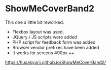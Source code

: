 # ShowMeCoverBand2
This one a little bit reworked.

 - Flexbox layout was used. 
 - JQuery / JS scripts were added
 - PHP script for feedback form was added
 - Browser vendor prefixes have been added
 - It works for screens 490px ++
 
 
 https://husakyurii.github.io/ShowMeCoverBand2/
